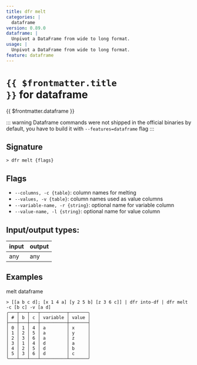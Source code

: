 ```yaml
---
title: dfr melt
categories: |
  dataframe
version: 0.89.0
dataframe: |
  Unpivot a DataFrame from wide to long format.
usage: |
  Unpivot a DataFrame from wide to long format.
feature: dataframe
---
```

<!-- This file is automatically generated. Please edit the command in https://github.com/nushell/nushell instead. -->

# <code>{{ $frontmatter.title }}</code> for dataframe

<div class='command-title'>{{ $frontmatter.dataframe }}</div>


::: warning
Dataframe commands were not shipped in the official binaries by default, you have to build it with `--features=dataframe` flag
:::
## Signature

```> dfr melt {flags} ```

## Flags

 -  `--columns, -c {table}`: column names for melting
 -  `--values, -v {table}`: column names used as value columns
 -  `--variable-name, -r {string}`: optional name for variable column
 -  `--value-name, -l {string}`: optional name for value column


## Input/output types:

| input | output |
| ----- | ------ |
| any   | any    |

## Examples

melt dataframe
```nu
> [[a b c d]; [x 1 4 a] [y 2 5 b] [z 3 6 c]] | dfr into-df | dfr melt -c [b c] -v [a d]
╭───┬───┬───┬──────────┬───────╮
│ # │ b │ c │ variable │ value │
├───┼───┼───┼──────────┼───────┤
│ 0 │ 1 │ 4 │ a        │ x     │
│ 1 │ 2 │ 5 │ a        │ y     │
│ 2 │ 3 │ 6 │ a        │ z     │
│ 3 │ 1 │ 4 │ d        │ a     │
│ 4 │ 2 │ 5 │ d        │ b     │
│ 5 │ 3 │ 6 │ d        │ c     │
╰───┴───┴───┴──────────┴───────╯

```
